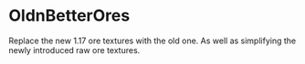 # OldnBetterOres
Replace the new 1.17 ore textures with the old one. As well as simplifying the newly introduced raw ore textures.
